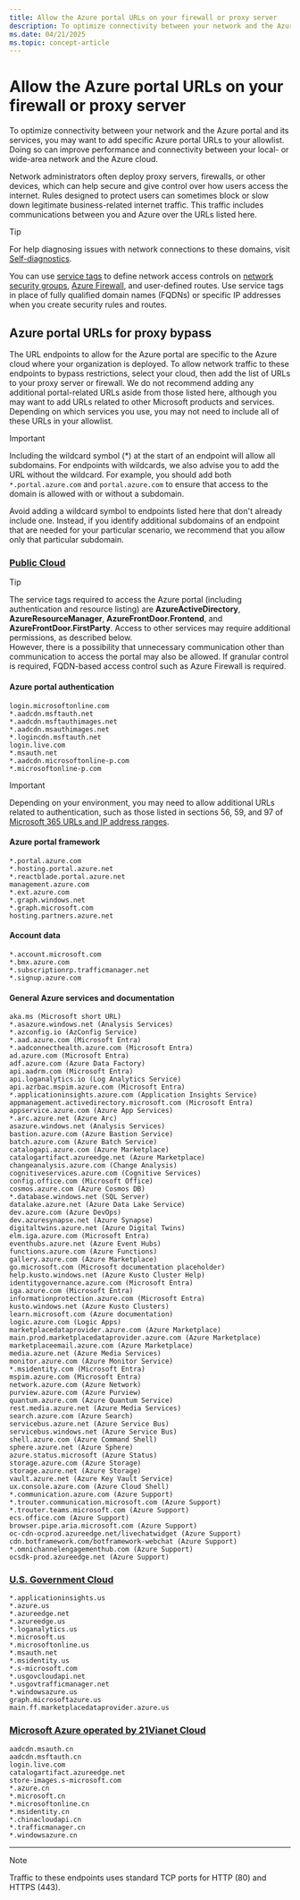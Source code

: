 ```yaml
---
title: Allow the Azure portal URLs on your firewall or proxy server
description: To optimize connectivity between your network and the Azure portal and its services, we recommend you add these URLs to your allowlist.
ms.date: 04/21/2025
ms.topic: concept-article
---
```


# Allow the Azure portal URLs on your firewall or proxy server

To optimize connectivity between your network and the Azure portal and its services, you may want to add specific Azure portal URLs to your allowlist. Doing so can improve performance and connectivity between your local- or wide-area network and the Azure cloud.

Network administrators often deploy proxy servers, firewalls, or other devices, which can help secure and give control over how users access the internet. Rules designed to protect users can sometimes block or slow down legitimate business-related internet traffic. This traffic includes communications between you and Azure over the URLs listed here.

> [!TIP]
> For help diagnosing issues with network connections to these domains, visit [Self-diagnostics](https://portal.azure.com/selfhelp).

You can use [service tags](/azure/virtual-network/service-tags-overview) to define network access controls on [network security groups](/azure/virtual-network/network-security-groups-overview), [Azure Firewall](/azure/firewall/service-tags), and user-defined routes. Use service tags in place of fully qualified domain names (FQDNs) or specific IP addresses when you create security rules and routes.

## Azure portal URLs for proxy bypass

The URL endpoints to allow for the Azure portal are specific to the Azure cloud where your organization is deployed. To allow network traffic to these endpoints to bypass restrictions, select your cloud, then add the list of URLs to your proxy server or firewall. We do not recommend adding any additional portal-related URLs aside from those listed here, although you may want to add URLs related to other Microsoft products and services. Depending on which services you use, you may not need to include all of these URLs in your allowlist.

> [!IMPORTANT]
> Including the wildcard symbol (\*) at the start of an endpoint will allow all subdomains. For endpoints with wildcards, we also advise you to add the URL without the wildcard. For example, you should add both `*.portal.azure.com` and `portal.azure.com` to ensure that access to the domain is allowed with or without a subdomain.
>
> Avoid adding a wildcard symbol to endpoints listed here that don't already include one. Instead, if you identify additional subdomains of an endpoint that are needed for your particular scenario, we recommend that you allow only that particular subdomain.

### [Public Cloud](#tab/public-cloud)

> [!TIP]
> The service tags required to access the Azure portal (including authentication and resource listing) are **AzureActiveDirectory**, **AzureResourceManager**, **AzureFrontDoor.Frontend**, and **AzureFrontDoor.FirstParty**. Access to other services may require additional permissions, as described below.  
> However, there is a possibility that unnecessary communication other than communication to access the portal may also be allowed. If granular control is required, FQDN-based access control such as Azure Firewall is required.

#### Azure portal authentication
```
login.microsoftonline.com
*.aadcdn.msftauth.net
*.aadcdn.msftauthimages.net
*.aadcdn.msauthimages.net
*.logincdn.msftauth.net
login.live.com
*.msauth.net
*.aadcdn.microsoftonline-p.com
*.microsoftonline-p.com
```

> [!IMPORTANT]
> Depending on your environment, you may need to allow additional URLs related to authentication, such as those listed in sections 56, 59, and 97 of [Microsoft 365 URLs and IP address ranges](/microsoft-365/enterprise/urls-and-ip-address-ranges#microsoft-365-common-and-office-online).

#### Azure portal framework

```
*.portal.azure.com
*.hosting.portal.azure.net
*.reactblade.portal.azure.net
management.azure.com
*.ext.azure.com
*.graph.windows.net
*.graph.microsoft.com
hosting.partners.azure.net
```

#### Account data

```
*.account.microsoft.com
*.bmx.azure.com
*.subscriptionrp.trafficmanager.net
*.signup.azure.com
```

#### General Azure services and documentation

```
aka.ms (Microsoft short URL)
*.asazure.windows.net (Analysis Services)
*.azconfig.io (AzConfig Service)
*.aad.azure.com (Microsoft Entra)
*.aadconnecthealth.azure.com (Microsoft Entra)
ad.azure.com (Microsoft Entra)
adf.azure.com (Azure Data Factory)
api.aadrm.com (Microsoft Entra)
api.loganalytics.io (Log Analytics Service)
api.azrbac.mspim.azure.com (Microsoft Entra)
*.applicationinsights.azure.com (Application Insights Service)
appmanagement.activedirectory.microsoft.com (Microsoft Entra)
appservice.azure.com (Azure App Services)
*.arc.azure.net (Azure Arc)
asazure.windows.net (Analysis Services)
bastion.azure.com (Azure Bastion Service)
batch.azure.com (Azure Batch Service)
catalogapi.azure.com (Azure Marketplace)
catalogartifact.azureedge.net (Azure Marketplace)
changeanalysis.azure.com (Change Analysis)
cognitiveservices.azure.com (Cognitive Services)
config.office.com (Microsoft Office)
cosmos.azure.com (Azure Cosmos DB)
*.database.windows.net (SQL Server)
datalake.azure.net (Azure Data Lake Service)
dev.azure.com (Azure DevOps)
dev.azuresynapse.net (Azure Synapse)
digitaltwins.azure.net (Azure Digital Twins)
elm.iga.azure.com (Microsoft Entra)
eventhubs.azure.net (Azure Event Hubs)
functions.azure.com (Azure Functions)
gallery.azure.com (Azure Marketplace)
go.microsoft.com (Microsoft documentation placeholder)
help.kusto.windows.net (Azure Kusto Cluster Help)
identitygovernance.azure.com (Microsoft Entra)
iga.azure.com (Microsoft Entra)
informationprotection.azure.com (Microsoft Entra)
kusto.windows.net (Azure Kusto Clusters)
learn.microsoft.com (Azure documentation)
logic.azure.com (Logic Apps)
marketplacedataprovider.azure.com (Azure Marketplace)
main.prod.marketplacedataprovider.azure.com (Azure Marketplace)
marketplaceemail.azure.com (Azure Marketplace)
media.azure.net (Azure Media Services)
monitor.azure.com (Azure Monitor Service)
*.msidentity.com (Microsoft Entra)
mspim.azure.com (Microsoft Entra)
network.azure.com (Azure Network)
purview.azure.com (Azure Purview)
quantum.azure.com (Azure Quantum Service)
rest.media.azure.net (Azure Media Services)
search.azure.com (Azure Search)
servicebus.azure.net (Azure Service Bus)
servicebus.windows.net (Azure Service Bus)
shell.azure.com (Azure Command Shell)
sphere.azure.net (Azure Sphere)
azure.status.microsoft (Azure Status)
storage.azure.com (Azure Storage)
storage.azure.net (Azure Storage)
vault.azure.net (Azure Key Vault Service)
ux.console.azure.com (Azure Cloud Shell)
*.communication.azure.com (Azure Support)
*.trouter.communication.microsoft.com (Azure Support)
*.trouter.teams.microsoft.com (Azure Support)
ecs.office.com (Azure Support)
browser.pipe.aria.microsoft.com (Azure Support)
oc-cdn-ocprod.azureedge.net/livechatwidget (Azure Support)
cdn.botframework.com/botframework-webchat (Azure Support)
*.omnichannelengagementhub.com (Azure Support)
ocsdk-prod.azureedge.net (Azure Support)
```

### [U.S. Government Cloud](#tab/us-government-cloud)

```
*.applicationinsights.us
*.azure.us
*.azureedge.net
*.azureedge.us
*.loganalytics.us
*.microsoft.us
*.microsoftonline.us
*.msauth.net
*.msidentity.us
*.s-microsoft.com
*.usgovcloudapi.net
*.usgovtrafficmanager.net
*.windowsazure.us
graph.microsoftazure.us
main.ff.marketplacedataprovider.azure.us
```

### [Microsoft Azure operated by 21Vianet Cloud](#tab/azure-china-cloud)

```
aadcdn.msauth.cn
aadcdn.msftauth.cn
login.live.com
catalogartifact.azureedge.net
store-images.s-microsoft.com
*.azure.cn
*.microsoft.cn
*.microsoftonline.cn
*.msidentity.cn
*.chinacloudapi.cn
*.trafficmanager.cn
*.windowsazure.cn
```

---

> [!NOTE]
> Traffic to these endpoints uses standard TCP ports for HTTP (80) and HTTPS (443).
